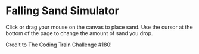 # Falling Sand Simulator

Click or drag your mouse on the canvas to place sand. Use the cursor at the bottom of the page to change the amount of sand you drop. 

Credit to The Coding Train Challenge #180!